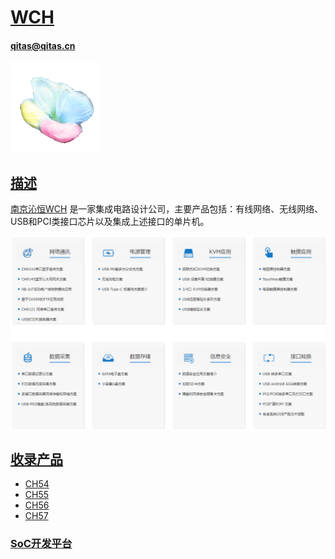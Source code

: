 ﻿# [WCH](https://github.com/sochub/WCH)
####  qitas@qitas.cn
[![sites](SoC/SoC.png)](http://www.qitas.cn) 

## [描述](https://github.com/sochub/WCH/wiki) 

[南京沁恒WCH](http://www.wch.cn/) 是一家集成电路设计公司，主要产品包括：有线网络、无线网络、USB和PCI类接口芯片以及集成上述接口的单片机。


[![sites](SoC/WCH.png)](http://www.wch.cn/application.html) 


## [收录产品](SoC/) 

- [CH54](https://github.com/sochub/CH54) 
- [CH55](https://github.com/sochub/CH55) 
- [CH56](https://github.com/sochub/CH56) 
- [CH57](https://github.com/sochub/CH57) 

###  [SoC开发平台](http://www.qitas.cn)   
